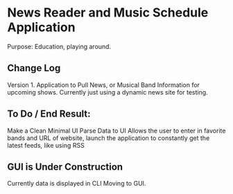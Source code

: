 # News Reader and Music Schedule Application

Purpose: Education, playing around. 

## Change Log 

Version 1. 
Application to Pull News, or Musical Band Information for upcoming shows. Currently just using a dynamic news site for testing. 

## To Do / End Result: 

  Make a Clean Minimal UI
  Parse Data to UI
  Allows the user to enter in favorite bands and URL of website, launch the application to constantly get the latest feeds, like using RSS
  
## GUI is Under Construction
  Currently data is displayed in CLI
  Moving to GUI. 
